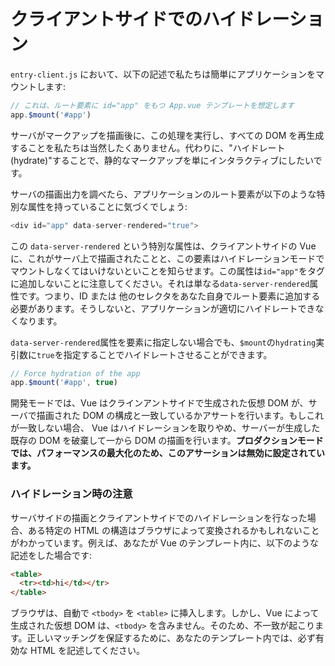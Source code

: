 # クライアントサイドでのハイドレーション

`entry-client.js` において、以下の記述で私たちは簡単にアプリケーションをマウントします:

```js
// これは、ルート要素に id="app" をもつ App.vue テンプレートを想定します
app.$mount('#app')
```

サーバがマークアップを描画後に、この処理を実行し、すべての DOM を再生成することを私たちは当然したくありません。代わりに、"ハイドレート (hydrate)"することで、静的なマークアップを単にインタラクティブにしたいです。

サーバの描画出力を調べたら、アプリケーションのルート要素が以下のような特別な属性を持っていることに気づくでしょう:

```js
<div id="app" data-server-rendered="true">
```

この `data-server-rendered` という特別な属性は、クライアントサイドの Vue に、これがサーバ上で描画されたことと、この要素はハイドレーションモードでマウントしなくてはいけないといことを知らせます。この属性は`id="app"`をタグに追加しないことに注意してください。それは単なる`data-server-rendered`属性です。つまり、ID または 他のセレクタをあなた自身でルート要素に追加する必要があります。そうしないと、アプリケーションが適切にハイドレートできなくなります。


`data-server-rendered`属性を要素に指定しない場合でも、`$mount`の`hydrating`実引数に`true`を指定することでハイドレートさせることができます。
```js
// Force hydration of the app
app.$mount('#app', true)
```

開発モードでは、Vue はクラインアントサイドで生成された仮想 DOM が、サーバで描画された DOM の構成と一致しているかアサートを行います。もしこれが一致しない場合、 Vue はハイドレーションを取りやめ、サーバーが生成した既存の DOM を破棄して一から DOM の描画を行います。**プロダクションモードでは、パフォーマンスの最大化のため、このアサーションは無効に設定されています。**

### ハイドレーション時の注意

サーバサイドの描画とクライアントサイドでのハイドレーションを行なった場合、ある特定の HTML の構造はブラウザによって変換されるかもしれないことがわかっています。例えば、あなたが Vue のテンプレート内に、以下のような記述をした場合です:

```html
<table>
  <tr><td>hi</td></tr>
</table>
```

ブラウザは、自動で `<tbody>` を `<table>` に挿入します。しかし、Vue によって生成された仮想 DOM は、`<tbody>` を含みません。そのため、不一致が起こります。正しいマッチングを保証するために、あなたのテンプレート内では、必ず有効な HTML を記述してください。
